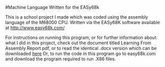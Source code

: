 #Machine Language Written for the EASy68k

This is a school project I made which was coded using the assembly language of the M68000 CPU. Written via the EASy68K software available at http://www.easy68k.com/

For instructions on running this program, or for further information about what I did in this project, check out the document titled Learning From Assembly Report.pdf, or to read the identical .docx version which can be downloaded [here](https://github.com/SkiingxMoose/MachineLanguageProject/raw/master/CSC490%20Josh%20Desmond%20Project/Learning%20From%20Assembly%20Report.docx)
Or, to run the code in this program go to easy68k.com and download the program required to run .X86 files.

